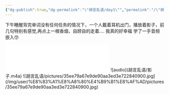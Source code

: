 ```yaml
---
{"dg-publish":true,"dg-permalink":"\"胡言乱语/day1\"","permalink":"/\"胡言乱语/day1\"/","dgPassFrontmatter":true,"created":"2024-01-28T00:42:27.126+08:00","updated":"2024-01-28T01:16:53.015+08:00"}
---
```


下午睡醒背完单词没有任何任务的情况下，一个人戴着耳机出门，播放着影子，前几句特别有感觉,再点上一根香烟，自顾自的走着.... 我真的好幸福
学了一手音频嵌入😙
<iframe frameborder="no" border="0" marginwidth="0" marginheight="0" width=330 height=86 src="//music.163.com/outchain/player?type=2&id=1358255257&auto=1&height=66"> </iframe>
![audio](胡言乱语/影子.m4a)
![胡言乱语/pictures/35ee79a67e9de90aa3ed3e722840900.jpg](/img/user/%E8%83%A1%E8%A8%80%E4%B9%B1%E8%AF%AD/pictures/35ee79a67e9de90aa3ed3e722840900.jpg)





